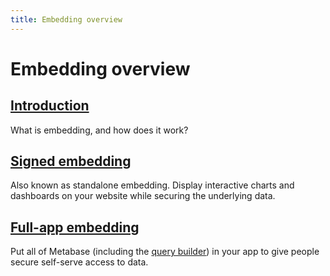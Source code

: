 ```yaml
---
title: Embedding overview
---
```


# Embedding overview

## [Introduction](./introduction.md)

What is embedding, and how does it work?

## [Signed embedding](./signed-embedding.md)

Also known as standalone embedding. Display interactive charts and dashboards on your website while securing the underlying data.

## [Full-app embedding](./full-app-embedding.md)

Put all of Metabase (including the [query builder](../questions/query-builder/introduction.md#the-query-builder)) in your app to give people secure self-serve access to data.
